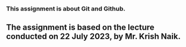 ### This assignment is about Git and Github.

## The assignment is based on the lecture conducted on 22 July 2023, by Mr. Krish Naik.
